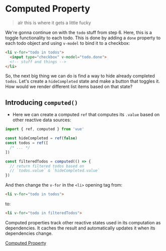 # Computed Property

> alr this is where it gets a little fucky

We're gonna continue on with the `todo` stuff from step 6. Here, this is a toggle functionality to each todo. This is done by adding a `done` property to each todo object and using `v-model` to bind it to a checkbox:
```html
<li v-for="todo in todos">
  <input type="checkbox" v-model="todo.done">
  <!-- stuff and things -->
</li>
```

So, the next big thing we can do is find a way to hide already completed `todos`. Let's create a `hideCompleted` state and make a button that toggles it. How would we render different list items based on that state?

## Introducing `computed()`
* Here we can create a computed `ref` that computes its `.value` based on other reactive data sources:
```javascript
import { ref, computed } from 'vue'

const hideCompleted = ref(false)
const todos = ref([
  /* ... */
])

const filteredTodos = computed(() => {
  // return filtered todos based on
  // `todos.value` & `hideCompleted.value`
})
```

And then change the `v-for` in the `<li>` opening tag from:
```html
<li v-for="todo in todos">
```

to:

```html
<li v-for="todo in filteredTodos">
```

Computed properties track other reactive states used in its computation as dependencies. It caches the result and automatically updates it when its dependencies change.

<a href="https://github.com/p0chitaa/vue-training/blob/main/vue-tutorial/src/ComputedProperty.vue">Computed Property</a>